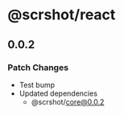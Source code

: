 # @scrshot/react

## 0.0.2

### Patch Changes

- Test bump
- Updated dependencies
  - @scrshot/core@0.0.2
